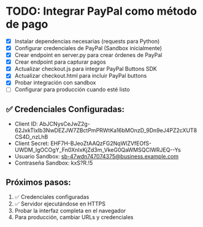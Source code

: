 # TODO: Integrar PayPal como método de pago

- [x] Instalar dependencias necesarias (requests para Python)
- [x] Configurar credenciales de PayPal (Sandbox inicialmente)
- [x] Crear endpoint en server.py para crear órdenes de PayPal
- [x] Crear endpoint para capturar pagos
- [x] Actualizar checkout.js para integrar PayPal Buttons SDK
- [x] Actualizar checkout.html para incluir PayPal buttons
- [x] Probar integración con sandbox
- [ ] Configurar para producción cuando esté listo

## ✅ Credenciales Configuradas:
- Client ID: AbJCNysCeJwZ2g-62JxkTlxIb3NwDEZJW7ZBctPmPRWtKa16bMOnzD_9Dn9eJ4PZ2cXUT8CS4D_nzLhB
- Client Secret: EHF7H-BJeoZtAAQzFG2NqWlZVfEOfS-UWDM_lgOCOgY_Fn0XnIxKjZd3m_VkeG0QaWMSQCIWRJEQ--Ys
- Usuario Sandbox: sb-47wdn747074375@business.example.com
- Contraseña Sandbox: kxS?R.!5

## Próximos pasos:
1. ✅ Credenciales configuradas
2. ✅ Servidor ejecutándose en HTTPS
3. Probar la interfaz completa en el navegador
4. Para producción, cambiar URLs y credenciales

